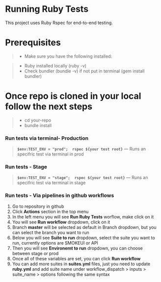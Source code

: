 # Running Ruby Tests
This project uses Ruby Rspec for end-to-end testing.

# Prerequisites
>- Make sure you have the following installed:

>- Ruby installed locally (ruby -v)
>- Check bundler (bundle -v) if not put in terminal (gem install bundler)

# Once repo is cloned in your local follow the next steps
>- cd your-repo
>- bundle install

### Run tests via terminal- Production
> **`$env:TEST_ENV = "prod";  rspec ${your test root}`** — Runs an specifric test via terminal in prod

### Run tests - Stage
> **`$env:TEST_ENV = "stage";  rspec ${your test root}`** — Runs an specifric test via terminal in stage


### Run tests - Via pipelines in github workflows

1. Go to repository in github
2. Click **Actions** section in the top menu
3. In the left menu you will see **Run Ruby Tests** worflow, make click on it
4. You will see **Run workflow** dropdown, click on it
5. Branch **master** will be selected as default in Branch dropdown, but you can select the branch you want to run
6. Below you will see **Suite to run** dropdown, select the suite you want to run, currently options are SMOKEUI or API
7. Then you will see **Environemt to run** dropdown, you can choose between stage or prod
8. Once all of these variables are set, you can click **Run workflow**
9. You can add more suites in **suites.yml** files, just you need to update **ruby.yml** and add suite name under workflow_dispatch > inputs > suite_name > options following the same syntax